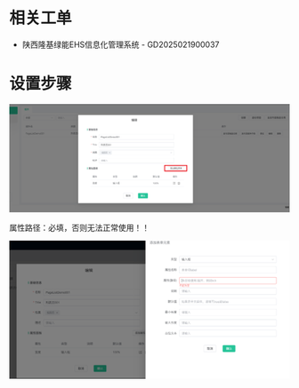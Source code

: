 # 相关工单

* 陕西隆基绿能EHS信息化管理系统 - GD2025021900037

    



# 设置步骤

![](images/001.png)



属性路径：必填，否则无法正常使用！！

![](images/002.png)